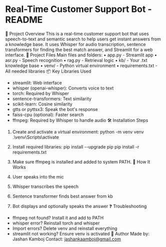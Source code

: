 # Real-Time Customer Support Bot - README
📌 Project Overview
This is a real-time customer support bot that uses speech-to-text and semantic search to help users get instant answers from a knowledge base. It uses Whisper for audio transcription, sentence transformers for finding the best match answer, and Streamlit for a web interface.
📁 Project Files
Main files and folders:
• app.py - Streamlit app
• asr.py - Speech recognition
• rag.py - Retrieval logic
• kb/ - Your .txt knowledge base
• venv/ - Python virtual environment
• requirements.txt - All needed libraries
📦 Key Libraries Used
- streamlit: Web interface
- whisper (openai-whisper): Converts voice to text
- torch: Required by Whisper
- sentence-transformers: Text similarity
- scikit-learn: Cosine similarity
- gtts or pyttsx3: Speak the bot's response
- faiss-cpu (optional): Faster search
- ffmpeg: Required by Whisper to handle audio
🛠 Installation Steps
1. Create and activate a virtual environment:
   python -m venv venv
   .\venv\Scripts\activate

2. Install required libraries:
   pip install --upgrade pip
   pip install -r requirements.txt

3. Make sure ffmpeg is installed and added to system PATH.
🚀 How It Works
1. User speaks into the mic
2. Whisper transcribes the speech
3. Sentence transformer finds best answer from kb
4. Bot displays and optionally speaks the answer
❓ Troubleshooting
- ffmpeg not found? Install it and add to PATH
- whisper error? Reinstall torch and whisper
- Import errors? Delete venv and reinstall everything
- streamlit not working? Ensure venv is activated
👤 Author
Made by: Jashan Kamboj
Contact: jashankaamboj@gmail.com
